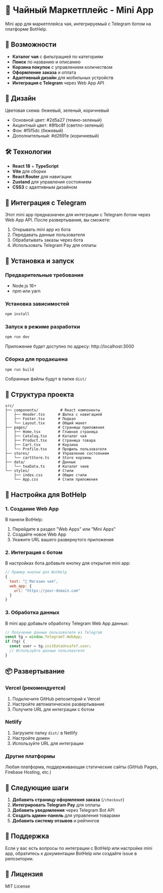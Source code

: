# 🍵 Чайный Маркетплейс - Mini App

Mini app для маркетплейса чая, интегрируемый с Telegram ботом на платформе BotHelp.

## 🚀 Возможности

- **Каталог чая** с фильтрацией по категориям
- **Поиск** по названию и описанию
- **Корзина покупок** с управлением количеством
- **Оформление заказа** и оплата
- **Адаптивный дизайн** для мобильных устройств
- **Интеграция с Telegram** через Web App API

## 🎨 Дизайн

Цветовая схема: бежевый, зеленый, коричневый
- Основной цвет: #2d5a27 (темно-зеленый)
- Акцентный цвет: #8fbc8f (светло-зеленый)
- Фон: #f5f5dc (бежевый)
- Дополнительный: #d2691e (коричневый)

## 🛠 Технологии

- **React 18** + **TypeScript**
- **Vite** для сборки
- **React Router** для навигации
- **Zustand** для управления состоянием
- **CSS3** с адаптивным дизайном

## 📱 Интеграция с Telegram

Этот mini app предназначен для интеграции с Telegram ботом через Web App API. После развертывания, вы сможете:

1. Открывать mini app из бота
2. Передавать данные пользователя
3. Обрабатывать заказы через бота
4. Использовать Telegram Pay для оплаты

## 🚀 Установка и запуск

### Предварительные требования

- Node.js 16+ 
- npm или yarn

### Установка зависимостей

```bash
npm install
```

### Запуск в режиме разработки

```bash
npm run dev
```

Приложение будет доступно по адресу: http://localhost:3000

### Сборка для продакшена

```bash
npm run build
```

Собранные файлы будут в папке `dist/`

## 📁 Структура проекта

```
src/
├── components/          # React компоненты
│   ├── Header.tsx      # Шапка с навигацией
│   ├── Footer.tsx      # Подвал
│   └── Layout.tsx      # Общий макет
├── pages/              # Страницы приложения
│   ├── Home.tsx        # Главная страница
│   ├── Catalog.tsx     # Каталог чая
│   ├── Product.tsx     # Страница товара
│   ├── Cart.tsx        # Корзина
│   └── Profile.tsx     # Профиль пользователя
├── stores/             # Управление состоянием
│   └── cartStore.ts    # Store корзины
├── data/               # Данные
│   └── teaData.ts      # Каталог чаев
└── styles/             # Стили
    ├── index.css       # Общие стили
    └── App.css         # Стили приложения
```

## 🔧 Настройка для BotHelp

### 1. Создание Web App

В панели BotHelp:
1. Перейдите в раздел "Web Apps" или "Mini Apps"
2. Создайте новое Web App
3. Укажите URL вашего развернутого приложения

### 2. Интеграция с ботом

В настройках бота добавьте кнопку для открытия mini app:

```javascript
// Пример кнопки для BotHelp
{
  text: "🍵 Магазин чая",
  web_app: {
    url: "https://your-domain.com"
  }
}
```

### 3. Обработка данных

В mini app добавьте обработку Telegram Web App данных:

```typescript
// Получение данных пользователя из Telegram
const tg = window.Telegram?.WebApp;
if (tg) {
  const user = tg.initDataUnsafe?.user;
  // Используйте данные пользователя
}
```

## 📦 Развертывание

### Vercel (рекомендуется)

1. Подключите GitHub репозиторий к Vercel
2. Настройте автоматическое развертывание
3. Получите URL для интеграции с ботом

### Netlify

1. Загрузите папку `dist/` в Netlify
2. Настройте домен
3. Используйте URL для интеграции

### Другие платформы

Любая платформа, поддерживающая статические сайты (GitHub Pages, Firebase Hosting, etc.)

## 🎯 Следующие шаги

1. **Добавить страницу оформления заказа** (`/checkout`)
2. **Интегрировать Telegram Pay** для оплаты
3. **Добавить уведомления** через Telegram Bot API
4. **Создать админ-панель** для управления товарами
5. **Добавить систему отзывов** и рейтингов

## 🤝 Поддержка

Если у вас есть вопросы по интеграции с BotHelp или настройке mini app, обратитесь к документации BotHelp или создайте issue в репозитории.

## 📄 Лицензия

MIT License


